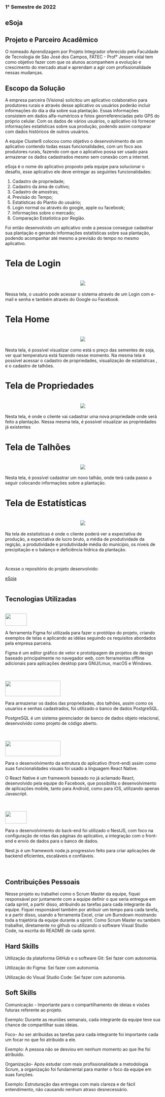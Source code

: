 ### 1° Semestre de 2022

## eSoja

## Projeto e Parceiro Acadêmico
O nomeado Aprendizagem por Projeto Integrador oferecido pela Faculdade de Tecnologia de São José dos Campos, FATEC - Prof° Jessen vidal tem como objetivo fazer com que os alunos acompanhem a evolução e crescimento do mercado atual e aprendam a agir com profissionalidade nessas mudanças.

## Escopo da Solução
A empresa parceira (Visiona) solicitou um aplicativo colaborativo para produtores rurais e através desse aplicativo os usuários poderão incluir informações do dia a dia sobre sua plantação. Essas informações consistem em dados alfa-numéricos e fotos georreferenciadas pelo GPS do próprio celular. Com os dados de vários usuários, o aplicativo irá fornecer informações estatísticas sobre sua produção, podendo assim comparar com dados históricos de outros usuários.

A equipe Cluster8 colocou como objetivo o desenvolvimento de um aplicativo contendo todas essas funcionalidades, com um foco aos produtores rurais, fazendo com que o aplicativo possa ser usado para armazenar os dados cadastrados mesmo sem conexão com a internet.

eSoja é o nome do aplicativo proposto pela equipe para solucionar o desafio, esse aplicativo ele deve entregar as seguintes funcionalidades:

1. Cadastro de propriedade;
2. Cadastro da área de cultivo;
3. Cadastro de amostras;
4. Previsão do Tempo;
5. Estatísticas do Plantio do usuário;
6. Login normal ou através do google, apple ou facebook;
8. Informações sobre o mercado;
9. Comparação Estatística por Região.

Foi então desenvolvido um aplicativo onde a pessoa consegue cadastrar sua plantação e gerando informações estatísticas sobre sua plantação, podendo acompanhar até mesmo a previsão do tempo no mesmo aplicativo.


# Tela de Login
<h1 align="center"> <img src = "https://github.com/cluster-8/esoja-mobile/blob/main/Gifs/LoginScreen.gif"/></h1>

Nessa tela, o usuário pode acessar o sistema através de um Login com e-mail e senha e também através do Google ou Facebook.

# Tela Home
<h1 align="center"> <img src = "https://github.com/elias31072002/teste/blob/main/Imagens/home.JPG"/></h1>

Nesta tela, é possível visualizar como está o preço das sementes de soja, ver qual temperatura está fazendo nesse momento. Na mesma tela é possível acessar o cadastro de propriedades, visualização de estatísticas , e o cadastro de talhões.

# Tela de Propriedades
<h1 align="center"> <img src = "https://github.com/cluster-8/esoja-mobile/blob/main/Gifs/create-property.gif"/></h1>

Nesta tela, é onde o cliente vai cadastrar uma nova propriedade onde será feito a plantação. Nessa mesma tela, é possível visualizar as propriedades já existentes

# Tela de Talhões
<h1 align="center"> <img src = "https://github.com/cluster-8/esoja-mobile/blob/main/Gifs/amostras.gif"/></h1>

Nesta tela, é possível cadastrar um novo talhão, onde terá cada passo a seguir colocando informações sobre a plantação.

# Tela de Estatísticas
<h1 align="center"> <img src = "https://github.com/cluster-8/esoja-mobile/blob/main/Gifs/expectativa-producao.gif"/></h1>

Na tela de estatísticas é onde o cliente poderá ver a expectativa de produção, a expectativa de lucro bruto, a média de produtividade da regição, a produtividade e produtividade média do município, os níveis de precipitação e o balanço e deficiência hídrica da plantação.


<br>

Acesse o repositório do projeto desenvolvido:

[eSoja](https://github.com/cluster-8/esoja-mobile)
<br>
<br>


## Tecnologias Utilizadas
<br>

<img src = "https://img.shields.io/badge/Figma-F24E1E?style=for-the-badge&logo=figma&logoColor=white" width="70" height="40"/> 

A ferramenta Figma foi utilizada para fazer o protótipo do projeto, criando exemplos de telas e aplicando as idéias seguindo os requisitos abordados pela empresa parceira.

Figma é um editor gráfico de vetor e prototipagem de projetos de design baseado principalmente no navegador web, com ferramentas offline adicionais para aplicações desktop para GNU/Linux, macOS e Windows.
<br>
<br>
<br>

<img src = "https://camo.githubusercontent.com/281c069a2703e948b536500b9fd808cb4fb2496b3b66741db4013a2c89e91986/68747470733a2f2f696d672e736869656c64732e696f2f62616467652f506f737467726553514c2d3331363139323f7374796c653d666f722d7468652d6261646765266c6f676f3d706f737467726573716c266c6f676f436f6c6f723d7768697465" width="180" height="50" /> 

Para armazenar os dados das propriedades, dos talhões, assim como os usuarios e senhas cadastrados, foi utilizado o banco de dados PostgreSQL.

PostgreSQL é um sistema gerenciador de banco de dados objeto relacional, desenvolvido como projeto de código aberto.
<br>
<br>
<br>

<img src = "https://camo.githubusercontent.com/0b9bce580a369d91352cf37397f1e079ef104531fc0bc53a145deb8f43fca535/68747470733a2f2f696d672e736869656c64732e696f2f62616467652f52656163745f4e61746976652d3230323332413f7374796c653d666f722d7468652d6261646765266c6f676f3d7265616374266c6f676f436f6c6f723d363144414642" width="180" height="50" /> 

Para o desenvolvimento da estrutura do aplicativo (front-end) assim como suas funcionalidades visuais foi usado a linguagem React Native.

O React Native é um framework baseado no já aclamado React, desenvolvido pela equipe do Facebook, que possibilita o desenvolvimento de aplicações mobile, tanto para Android, como para iOS, utilizando apenas Javascript.
<br>
<br>
<br>

<img src = "https://img.shields.io/badge/Django-092E20?style=for-the-badge&logo=django&logoColor=white" width="70" height="40" /> 

Para o desenvolvimento do back-end foi utilizado o NestJS, com foco na configuração de rotas das páginas do aplicativo, a integração com o front-end e envio de dados para o banco de dados.

Nest.js é um framework node.js progressivo feito para criar aplicações de backend eficientes, escaláveis e confiáveis.
<br>
<br>
<br>


## Contribuições Pessoais
Nesse projeto eu trabalhei como o Scrum Master da equipe, fiquei responsável por juntamente com a equipe definir o que seria entregue em cada sprint, a partir disso, atribuindo as tarefas para cada integrante da equipe.
Fiquei responsável também por atribuir um tempo para cada tarefa, e a partir disso, usando a ferramenta Excel, criar um Burndown mostrando toda a trajetória da equipe durante a sprint.
Como Scrum Master eu também trabalhei, diretamente no github ou utilizando o software Visual Studio Code, na escrita do README de cada sprint.


## Hard Skills

Utilização da plataforma GitHub e o software Git: Sei fazer com autonomia.

Utilização do Figma: Sei fazer com autonomia.

Utilização do Visual Studio Code: Sei fazer com autonomia.


## Soft Skills
Comunicação - Importante para o compartilhamento de ideias e visões futuras referente ao projeto.

Exemplo: Durante as reuniões semanais, cada integrante da equipe teve sua chance de compartilhar suas ideias.

Foco- Ao ser atribuidas as tarefas para cada integrante foi importante cada um focar no que foi atribuido a ele.

Exemplo: A pessoa não se desviou em nenhum momento ao que lhe foi atribuido.

Organização- Após estudar com mais profissionalidade a metodologia Scrum, a organização foi fundamental para manter o foco da equipe em suas funções.

Exemplo: Estruturação das entregas com mais clareza e de fácil entendimento, não causando nenhum atraso desnecessário.



















